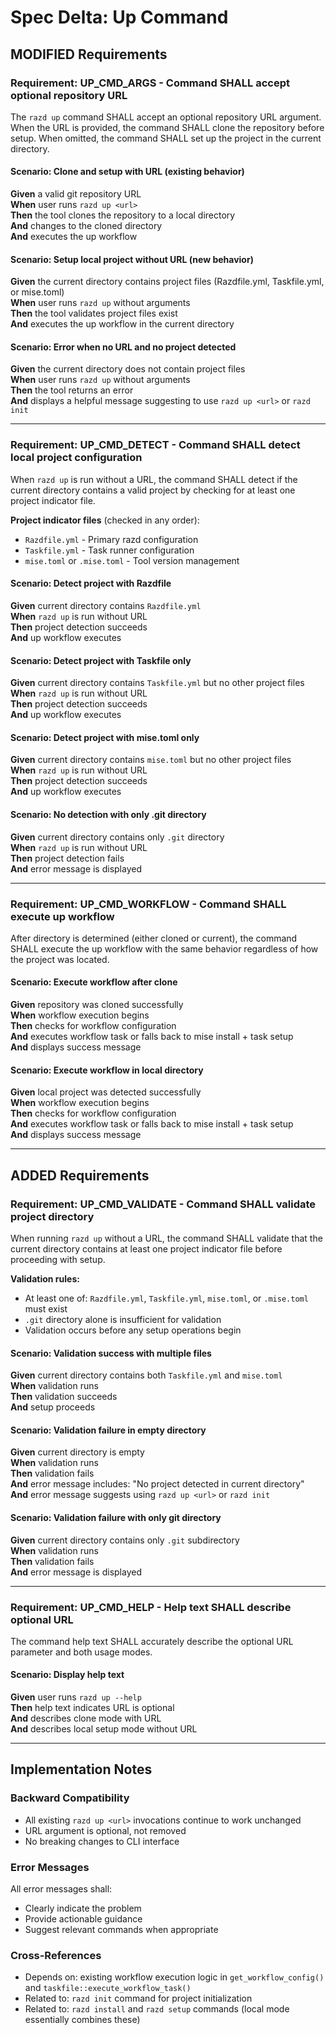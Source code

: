 # Spec Delta: Up Command

## MODIFIED Requirements

### Requirement: UP_CMD_ARGS - Command SHALL accept optional repository URL
The `razd up` command SHALL accept an optional repository URL argument. When the URL is provided, the command SHALL clone the repository before setup. When omitted, the command SHALL set up the project in the current directory.

#### Scenario: Clone and setup with URL (existing behavior)
**Given** a valid git repository URL  
**When** user runs `razd up <url>`  
**Then** the tool clones the repository to a local directory  
**And** changes to the cloned directory  
**And** executes the up workflow  

#### Scenario: Setup local project without URL (new behavior)
**Given** the current directory contains project files (Razdfile.yml, Taskfile.yml, or mise.toml)  
**When** user runs `razd up` without arguments  
**Then** the tool validates project files exist  
**And** executes the up workflow in the current directory  

#### Scenario: Error when no URL and no project detected
**Given** the current directory does not contain project files  
**When** user runs `razd up` without arguments  
**Then** the tool returns an error  
**And** displays a helpful message suggesting to use `razd up <url>` or `razd init`  

---

### Requirement: UP_CMD_DETECT - Command SHALL detect local project configuration
When `razd up` is run without a URL, the command SHALL detect if the current directory contains a valid project by checking for at least one project indicator file.

**Project indicator files** (checked in any order):
- `Razdfile.yml` - Primary razd configuration
- `Taskfile.yml` - Task runner configuration  
- `mise.toml` or `.mise.toml` - Tool version management

#### Scenario: Detect project with Razdfile
**Given** current directory contains `Razdfile.yml`  
**When** `razd up` is run without URL  
**Then** project detection succeeds  
**And** up workflow executes  

#### Scenario: Detect project with Taskfile only
**Given** current directory contains `Taskfile.yml` but no other project files  
**When** `razd up` is run without URL  
**Then** project detection succeeds  
**And** up workflow executes  

#### Scenario: Detect project with mise.toml only
**Given** current directory contains `mise.toml` but no other project files  
**When** `razd up` is run without URL  
**Then** project detection succeeds  
**And** up workflow executes  

#### Scenario: No detection with only .git directory
**Given** current directory contains only `.git` directory  
**When** `razd up` is run without URL  
**Then** project detection fails  
**And** error message is displayed  

---

### Requirement: UP_CMD_WORKFLOW - Command SHALL execute up workflow
After directory is determined (either cloned or current), the command SHALL execute the up workflow with the same behavior regardless of how the project was located.

#### Scenario: Execute workflow after clone
**Given** repository was cloned successfully  
**When** workflow execution begins  
**Then** checks for workflow configuration  
**And** executes workflow task or falls back to mise install + task setup  
**And** displays success message  

#### Scenario: Execute workflow in local directory
**Given** local project was detected successfully  
**When** workflow execution begins  
**Then** checks for workflow configuration  
**And** executes workflow task or falls back to mise install + task setup  
**And** displays success message  

---

## ADDED Requirements

### Requirement: UP_CMD_VALIDATE - Command SHALL validate project directory
When running `razd up` without a URL, the command SHALL validate that the current directory contains at least one project indicator file before proceeding with setup.

**Validation rules:**
- At least one of: `Razdfile.yml`, `Taskfile.yml`, `mise.toml`, or `.mise.toml` must exist
- `.git` directory alone is insufficient for validation
- Validation occurs before any setup operations begin

#### Scenario: Validation success with multiple files
**Given** current directory contains both `Taskfile.yml` and `mise.toml`  
**When** validation runs  
**Then** validation succeeds  
**And** setup proceeds  

#### Scenario: Validation failure in empty directory
**Given** current directory is empty  
**When** validation runs  
**Then** validation fails  
**And** error message includes: "No project detected in current directory"  
**And** error message suggests using `razd up <url>` or `razd init`  

#### Scenario: Validation failure with only git directory
**Given** current directory contains only `.git` subdirectory  
**When** validation runs  
**Then** validation fails  
**And** error message is displayed  

---

### Requirement: UP_CMD_HELP - Help text SHALL describe optional URL
The command help text SHALL accurately describe the optional URL parameter and both usage modes.

#### Scenario: Display help text
**Given** user runs `razd up --help`  
**Then** help text indicates URL is optional  
**And** describes clone mode with URL  
**And** describes local setup mode without URL  

---

## Implementation Notes

### Backward Compatibility
- All existing `razd up <url>` invocations continue to work unchanged
- URL argument is optional, not removed
- No breaking changes to CLI interface

### Error Messages
All error messages shall:
- Clearly indicate the problem
- Provide actionable guidance
- Suggest relevant commands when appropriate

### Cross-References
- Depends on: existing workflow execution logic in `get_workflow_config()` and `taskfile::execute_workflow_task()`
- Related to: `razd init` command for project initialization
- Related to: `razd install` and `razd setup` commands (local mode essentially combines these)
